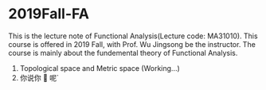 # 2019Fall-FA
  This is the lecture note of Functional Analysis(Lecture code: MA31010). This course is offered in 2019 Fall, with Prof. Wu Jingsong be the instructor. The course is mainly about the fundemental theory of Functional Analysis.
  
  1. Topological space and Metric space (Working...)
  2. 你说你 :horse: 呢`
